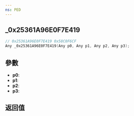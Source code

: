 ```yaml
---
ns: PED
---
```

## _0x25361A96E0F7E419

```c
// 0x25361A96E0F7E419 0x58C0F6CF
Any _0x25361A96E0F7E419(Any p0, Any p1, Any p2, Any p3);
```


## 參數
* **p0**: 
* **p1**: 
* **p2**: 
* **p3**: 

## 返回值
